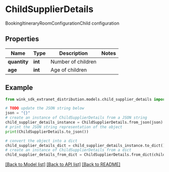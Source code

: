 # ChildSupplierDetails

BookingItineraryRoomConfigurationChild configuration

## Properties

Name | Type | Description | Notes
------------ | ------------- | ------------- | -------------
**quantity** | **int** | Number of children | 
**age** | **int** | Age of children | 

## Example

```python
from wink_sdk_extranet_distribution.models.child_supplier_details import ChildSupplierDetails

# TODO update the JSON string below
json = "{}"
# create an instance of ChildSupplierDetails from a JSON string
child_supplier_details_instance = ChildSupplierDetails.from_json(json)
# print the JSON string representation of the object
print(ChildSupplierDetails.to_json())

# convert the object into a dict
child_supplier_details_dict = child_supplier_details_instance.to_dict()
# create an instance of ChildSupplierDetails from a dict
child_supplier_details_from_dict = ChildSupplierDetails.from_dict(child_supplier_details_dict)
```
[[Back to Model list]](../README.md#documentation-for-models) [[Back to API list]](../README.md#documentation-for-api-endpoints) [[Back to README]](../README.md)


